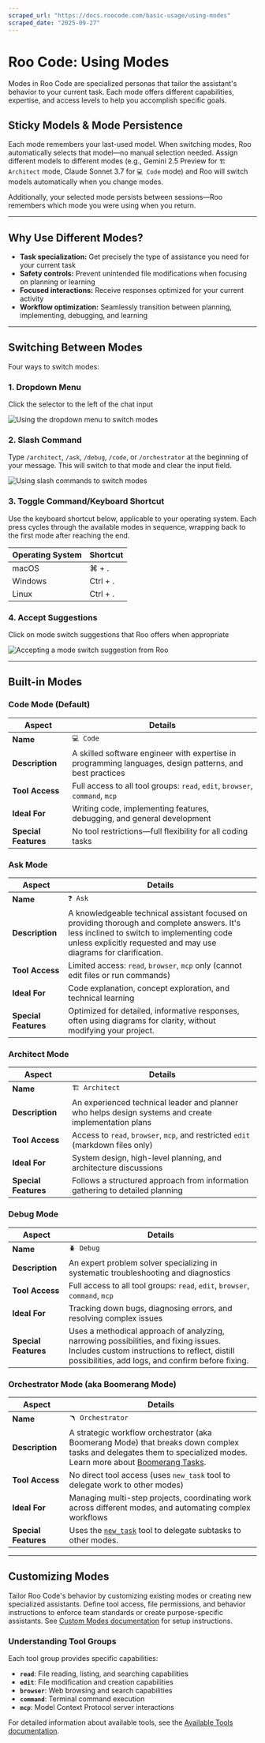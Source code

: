 ```yaml
---
scraped_url: "https://docs.roocode.com/basic-usage/using-modes"
scraped_date: "2025-09-27"
---
```


# Roo Code: Using Modes

Modes in Roo Code are specialized personas that tailor the assistant's behavior to your current task. Each mode offers different capabilities, expertise, and access levels to help you accomplish specific goals.

## Sticky Models & Mode Persistence

Each mode remembers your last-used model. When switching modes, Roo automatically selects that model—no manual selection needed. Assign different models to different modes (e.g., Gemini 2.5 Preview for `🏗️ Architect` mode, Claude Sonnet 3.7 for `💻 Code` mode) and Roo will switch models automatically when you change modes.

Additionally, your selected mode persists between sessions—Roo remembers which mode you were using when you return.

---

## Why Use Different Modes?

- **Task specialization:** Get precisely the type of assistance you need for your current task
- **Safety controls:** Prevent unintended file modifications when focusing on planning or learning
- **Focused interactions:** Receive responses optimized for your current activity
- **Workflow optimization:** Seamlessly transition between planning, implementing, debugging, and learning

---

## Switching Between Modes

Four ways to switch modes:

### 1. Dropdown Menu
Click the selector to the left of the chat input

![Using the dropdown menu to switch modes](https://docs.roocode.com/img/using-modes/using-modes.png)

### 2. Slash Command
Type `/architect`, `/ask`, `/debug`, `/code`, or `/orchestrator` at the beginning of your message. This will switch to that mode and clear the input field.

![Using slash commands to switch modes](https://docs.roocode.com/img/using-modes/using-modes-1.png)

### 3. Toggle Command/Keyboard Shortcut
Use the keyboard shortcut below, applicable to your operating system. Each press cycles through the available modes in sequence, wrapping back to the first mode after reaching the end.

| Operating System | Shortcut |
| --- | --- |
| macOS | ⌘ + . |
| Windows | Ctrl + . |
| Linux | Ctrl + . |

### 4. Accept Suggestions
Click on mode switch suggestions that Roo offers when appropriate

![Accepting a mode switch suggestion from Roo](https://docs.roocode.com/img/using-modes/using-modes-2.png)

---

## Built-in Modes

### Code Mode (Default)

| Aspect | Details |
| --- | --- |
| **Name** | `💻 Code` |
| **Description** | A skilled software engineer with expertise in programming languages, design patterns, and best practices |
| **Tool Access** | Full access to all tool groups: `read`, `edit`, `browser`, `command`, `mcp` |
| **Ideal For** | Writing code, implementing features, debugging, and general development |
| **Special Features** | No tool restrictions—full flexibility for all coding tasks |

### Ask Mode

| Aspect | Details |
| --- | --- |
| **Name** | `❓ Ask` |
| **Description** | A knowledgeable technical assistant focused on providing thorough and complete answers. It's less inclined to switch to implementing code unless explicitly requested and may use diagrams for clarification. |
| **Tool Access** | Limited access: `read`, `browser`, `mcp` only (cannot edit files or run commands) |
| **Ideal For** | Code explanation, concept exploration, and technical learning |
| **Special Features** | Optimized for detailed, informative responses, often using diagrams for clarity, without modifying your project. |

### Architect Mode

| Aspect | Details |
| --- | --- |
| **Name** | `🏗️ Architect` |
| **Description** | An experienced technical leader and planner who helps design systems and create implementation plans |
| **Tool Access** | Access to `read`, `browser`, `mcp`, and restricted `edit` (markdown files only) |
| **Ideal For** | System design, high-level planning, and architecture discussions |
| **Special Features** | Follows a structured approach from information gathering to detailed planning |

### Debug Mode

| Aspect | Details |
| --- | --- |
| **Name** | `🪲 Debug` |
| **Description** | An expert problem solver specializing in systematic troubleshooting and diagnostics |
| **Tool Access** | Full access to all tool groups: `read`, `edit`, `browser`, `command`, `mcp` |
| **Ideal For** | Tracking down bugs, diagnosing errors, and resolving complex issues |
| **Special Features** | Uses a methodical approach of analyzing, narrowing possibilities, and fixing issues. Includes custom instructions to reflect, distill possibilities, add logs, and confirm before fixing. |

### Orchestrator Mode (aka Boomerang Mode)

| Aspect | Details |
| --- | --- |
| **Name** | `🪃 Orchestrator` |
| **Description** | A strategic workflow orchestrator (aka Boomerang Mode) that breaks down complex tasks and delegates them to specialized modes. Learn more about [Boomerang Tasks](https://docs.roocode.com/features/boomerang-tasks). |
| **Tool Access** | No direct tool access (uses `new_task` tool to delegate work to other modes) |
| **Ideal For** | Managing multi-step projects, coordinating work across different modes, and automating complex workflows |
| **Special Features** | Uses the [`new_task`](https://docs.roocode.com/advanced-usage/available-tools/new-task) tool to delegate subtasks to other modes. |

---

## Customizing Modes

Tailor Roo Code's behavior by customizing existing modes or creating new specialized assistants. Define tool access, file permissions, and behavior instructions to enforce team standards or create purpose-specific assistants. See [Custom Modes documentation](https://docs.roocode.com/features/custom-modes) for setup instructions.

### Understanding Tool Groups

Each tool group provides specific capabilities:

- **`read`**: File reading, listing, and searching capabilities
- **`edit`**: File modification and creation capabilities
- **`browser`**: Web browsing and search capabilities
- **`command`**: Terminal command execution
- **`mcp`**: Model Context Protocol server interactions

For detailed information about available tools, see the [Available Tools documentation](https://docs.roocode.com/advanced-usage/available-tools/tool-use-overview).
